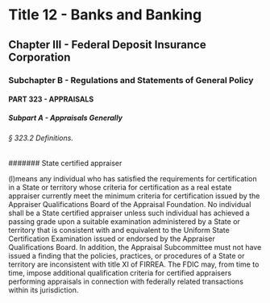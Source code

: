 
# Title 12 - Banks and Banking
## Chapter III - Federal Deposit Insurance Corporation
### Subchapter B - Regulations and Statements of General Policy
#### PART 323 - APPRAISALS
##### Subpart A - Appraisals Generally
###### § 323.2 Definitions.
####### State certified appraiser

(l)means any individual who has satisfied the requirements for certification in a State or territory whose criteria for certification as a real estate appraiser currently meet the minimum criteria for certification issued by the Appraiser Qualifications Board of the Appraisal Foundation. No individual shall be a State certified appraiser unless such individual has achieved a passing grade upon a suitable examination administered by a State or territory that is consistent with and equivalent to the Uniform State Certification Examination issued or endorsed by the Appraiser Qualifications Board. In addition, the Appraisal Subcommittee must not have issued a finding that the policies, practices, or procedures of a State or territory are inconsistent with title XI of FIRREA. The FDIC may, from time to time, impose additional qualification criteria for certified appraisers performing appraisals in connection with federally related transactions within its jurisdiction.
